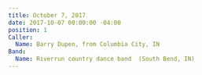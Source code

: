 ```yaml
---
title: October 7, 2017
date: 2017-10-07 00:00:00 -04:00
position: 1
Caller:
  Name: Barry Dupen, from Columbia City, IN
Band:
  Name: Riverrun country dance band  (South Bend, IN)
---
```


